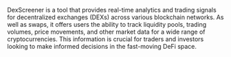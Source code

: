 DexScreener is a tool that provides real-time analytics and trading signals for decentralized exchanges (DEXs) across various blockchain networks. As well as swaps, it offers users the ability to track liquidity pools, trading volumes, price movements, and other market data for a wide range of cryptocurrencies. This information is crucial for traders and investors looking to make informed decisions in the fast-moving DeFi space. 
